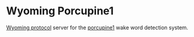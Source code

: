 # Wyoming Porcupine1

[Wyoming protocol](https://github.com/rhasspy/wyoming) server for the [porcupine1](https://github.com/Picovoice/porcupine) wake word detection system.
